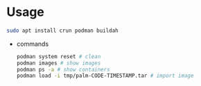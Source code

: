 # Usage

```bash
sudo apt install crun podman buildah
```

- commands

  ```bash
  podman system reset # clean
  podman images # show images
  podman ps -a # show containers
  podman load -i tmp/palm-CODE-TIMESTAMP.tar # import image
  ```
